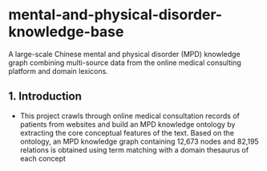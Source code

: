 # mental-and-physical-disorder-knowledge-base

A large-scale Chinese mental and physical disorder (MPD) knowledge graph combining multi-source data from the online medical consulting platform and domain lexicons.

## 1. Introduction
- This project crawls through online medical consultation records of patients from websites and build an MPD knowledge ontology by extracting the core conceptual features of the text. Based on the ontology, an MPD knowledge graph containing 12,673 nodes and 82,195 relations is obtained using term matching with a domain thesaurus of each concept

